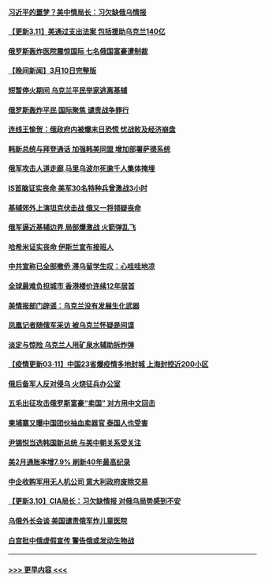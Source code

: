 #### [习近平的噩梦？美中情局长：习欠缺俄乌情报](../pages/prog202/a103370809.md?t=03111601) 
#### [【更新3.11】美通过支出法案 包括援助乌克兰140亿](../pages/prog202/a103370799.md?t=03111601) 
#### [俄罗斯轰炸医院震惊国际 七名俄国富豪遭制裁](../pages/prog202/a103370773.md?t=03111601) 
#### [【晚间新闻】3月10日完整版](../pages/prog202/a103370646.md?t=03111601) 
#### [短暂停火期间 乌克兰平民举家逃离基辅](../pages/prog202/a103370471.md?t=03111601) 
#### [俄罗斯轰炸平民 国际聚焦 谴责战争罪行](../pages/prog202/a103370431.md?t=03111601) 
#### [连线王愉贺：俄政府内被爆末日恐慌 忧战败及经济崩盘](../pages/prog202/a103370545.md?t=03111601) 
#### [韩新总统与拜登通话 加强韩美同盟 增加部署萨德系统](../pages/prog202/a103370517.md?t=03111601) 
#### [俄军攻击人道走廊 马里乌波尔死逾千人集体掩埋](../pages/prog202/a103370616.md?t=03111601) 
#### [IS首脑证实丧命 美军30名特种兵曾激战3小时](../pages/prog202/a103370622.md?t=03111601) 
#### [基辅郊外上演坦克伏击战 俄又一将领疑丧命](../pages/prog202/a103370501.md?t=03111601) 
#### [俄军逼近基辅边界 局部爆激战 火箭弹乱飞](../pages/prog202/a103370438.md?t=03111601) 
#### [哈希米证实丧命 伊斯兰宣布接班人](../pages/prog202/a103370576.md?t=03111601) 
#### [中共宣称已全部撤侨 滞乌留学生叹：心哇哇地凉](../pages/prog202/a103370381.md?t=03111601) 
#### [全球最难负担城市 香港楼价连续12年居首](../pages/prog202/a103370441.md?t=03111601) 
#### [美情报部门辟谣：乌克兰没有发展生化武器](../pages/prog202/a103370374.md?t=03111601) 
#### [凤凰记者随俄军采访 被乌克兰怀疑是间谍](../pages/prog202/a103370386.md?t=03111601) 
#### [淡定与惊险 乌克兰人用矿泉水辅助拆炸弹](../pages/prog202/a103370377.md?t=03111601) 
#### [【疫情更新03·11】中国23省爆疫情多地封城 上海封控近200小区](../pages/prog202/a103360523.md?t=03111601) 
#### [俄后备军人反对侵乌 火烧征兵办公室](../pages/prog202/a103370341.md?t=03111601) 
#### [五毛出征攻击俄罗斯富豪“卖国” 对方用中文回击](../pages/prog202/a103370319.md?t=03111601) 
#### [柬埔寨又曝中国团伙抽血卖器官 泰国人也受害](../pages/prog202/a103370307.md?t=03111601) 
#### [尹锡悦当选韩国新总统 与美中朝关系受关注](../pages/prog202/a103370275.md?t=03111601) 
#### [美2月通胀率增7.9% 刷新40年最高纪录](../pages/prog202/a103370114.md?t=03111601) 
#### [中企收购军用无人机公司 意大利政府废除交易](../pages/prog202/a103370214.md?t=03111601) 
#### [【更新3.10】CIA局长：习欠缺情报 对俄乌局势感到不安](../pages/prog202/a103369844.md?t=03111601) 
#### [乌俄外长会谈 美国谴责俄军炸儿童医院](../pages/prog202/a103370200.md?t=03111601) 
#### [白宫批中俄虚假宣传 警告俄或发动生物战](../pages/prog202/a103370174.md?t=03111601) 

----
#### [ >>> 更早内容 <<< ](../indexes/prog202-earlier.md)
